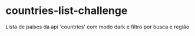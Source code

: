 # countries-list-challenge
Lista de países da api 'countries' com modo dark e filtro por busca e região
